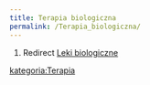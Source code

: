 ```yaml
---
title: Terapia biologiczna
permalink: /Terapia_biologiczna/
---
```


1.  Redirect [Leki biologiczne](/atopedia/Leki_biologiczne "wikilink")

[kategoria:Terapia](/atopedia/kategoria:Terapia "wikilink")